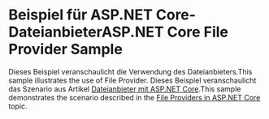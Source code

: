 # <a name="aspnet-core-file-provider-sample"></a><span data-ttu-id="35faf-101">Beispiel für ASP.NET Core-Dateianbieter</span><span class="sxs-lookup"><span data-stu-id="35faf-101">ASP.NET Core File Provider Sample</span></span>

<span data-ttu-id="35faf-102">Dieses Beispiel veranschaulicht die Verwendung des Dateianbieters.</span><span class="sxs-lookup"><span data-stu-id="35faf-102">This sample illustrates the use of File Provider.</span></span> <span data-ttu-id="35faf-103">Dieses Beispiel veranschaulicht das Szenario aus Artikel [Dateianbieter mit ASP.NET Core](https://docs.microsoft.com/aspnet/core/fundamentals/file-providers).</span><span class="sxs-lookup"><span data-stu-id="35faf-103">This sample demonstrates the scenario described in the [File Providers in ASP.NET Core](https://docs.microsoft.com/aspnet/core/fundamentals/file-providers) topic.</span></span>
